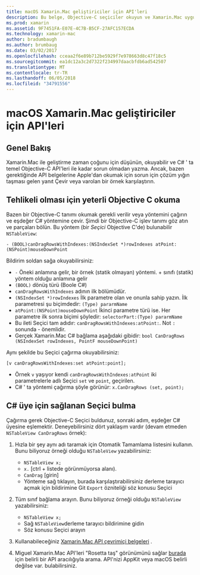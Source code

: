 ```yaml
---
title: macOS Xamarin.Mac geliştiriciler için API'leri
description: Bu belge, Objective-C seçiciler okuyun ve Xamarin.Mac uygulamada kendi ilgili C# yöntemleri bulmak açıklar.
ms.prod: xamarin
ms.assetid: 9F7451FA-E07E-4C7B-B5CF-27AFC157ECDA
ms.technology: xamarin-mac
author: bradumbaugh
ms.author: brumbaug
ms.date: 03/02/2017
ms.openlocfilehash: cceaa2f6e89b712be5929f7e978663d8c47f18c5
ms.sourcegitcommit: ea1dc12a3c2d7322f234997daacbfdb6ad542507
ms.translationtype: MT
ms.contentlocale: tr-TR
ms.lasthandoff: 06/05/2018
ms.locfileid: "34791556"
---
```

# <a name="macos-apis-for-xamarinmac-developers"></a>macOS Xamarin.Mac geliştiriciler için API'leri

## <a name="overview"></a>Genel Bakış

Xamarin.Mac ile geliştirme zaman çoğunu için düşünün, okuyabilir ve C# ' ta temel Objective-C API'leri ile kadar sorun olmadan yazma. Ancak, bazen gerektiğinde API belgelerine Apple'dan okumak için sorun için çözüm yığın taşması gelen yanıt Çevir veya varolan bir örnek karşılaştırın.

## <a name="reading-enough-objective-c-to-be-dangerous"></a>Tehlikeli olması için yeterli Objective C okuma

Bazen bir Objective-C tanımı okumak gerekli verilir veya yöntemini çağırın ve eşdeğer C# yöntemine çevir. Şimdi bir Objective-C işlev tanımı göz atın ve parçaları bölün. Bu yöntem (bir *Seçici* Objective C'de) bulunabilir `NSTableView`:

```objc
- (BOOL)canDragRowsWithIndexes:(NSIndexSet *)rowIndexes atPoint:(NSPoint)mouseDownPoint
```

Bildirim soldan sağa okuyabilirsiniz:

- `-` Öneki anlamına gelir, bir örnek (statik olmayan) yöntemi. + sınıfı (statik) yöntem olduğu anlamına gelir
- `(BOOL)` dönüş türü (Boole C#)
- `canDragRowsWithIndexes` adının ilk bölümüdür.
- `(NSIndexSet *)rowIndexes` İlk parametre olan ve onunla sahip yazın. İlk parametresi şu biçimdedir: `(Type) pararmName`
- `atPoint:(NSPoint)mouseDownPoint` İkinci parametre türü ise. Her parametre ilk sonra biçimi şöyledir: `selectorPart:(Type) pararmName`
- Bu ileti Seçici tam adıdır: `canDragRowsWithIndexes:atPoint:`. Not `:` sonunda - önemlidir.
- Gerçek Xamarin.Mac C# bağlama aşağıdaki gibidir: `bool CanDragRows (NSIndexSet rowIndexes, PointF mouseDownPoint)`

Aynı şekilde bu Seçici çağırma okuyabilirsiniz:

```objc
[v canDragRowsWithIndexes:set atPoint:point];
```

- Örnek `v` yaşıyor kendi `canDragRowsWithIndexes:atPoint` iki parametrelerle adlı Seçici `set` ve `point`, geçirilen.
- C# ' ta yöntemi çağırma şöyle görünür: `x.CanDragRows (set, point);`

<a name="finding_selector" />

## <a name="finding-the-c-member-for-a-given-selector"></a>C# üye için sağlanan Seçici bulma

Çağırma gerek Objective-C Seçici buldunuz, sonraki adım, eşdeğer C# üyesine eşlemektir. Deneyebilirsiniz dört yaklaşım vardır (devam etmeden `NSTableView CanDragRows` örnek):

1. Hızla bir şey aynı adı taramak için Otomatik Tamamlama listesini kullanın. Bunu biliyoruz örneği olduğu `NSTableView` yazabilirsiniz:

    - `NSTableView x;`
    - `x.` [ctrl + listede görünmüyorsa alanı).
    - `CanDrag` [girin]
    - Yönteme sağ tıklayın, burada karşılaştırabilirsiniz derleme tarayıcı açmak için bildirimine Git `Export` özniteliği söz konusu Seçici

2. Tüm sınıf bağlama arayın. Bunu biliyoruz örneği olduğu `NSTableView` yazabilirsiniz:

    - `NSTableView x;`
    - Sağ `NSTableView`derleme tarayıcı bildirimine gidin
    - Söz konusu Seçici arayın

3. Kullanabileceğiniz [Xamarin.Mac API çevrimiçi belgeleri](https://developer.xamarin.com/api/root/monomac-lib/) .

4. Miguel Xamarin.Mac API'leri "Rosetta taş" görünümünü sağlar [burada](http://tirania.org/tmp/rosetta.html) için belirli bir API aracılığıyla arama. API'nizi AppKit veya macOS belirli değilse var. bulabilirsiniz.

<!--
Note: In some cases, the assembly browser can hit a bug where it will open but not jump to the right definition. Keep that tab open, switch back to your source code and try again.
Note: The assembly browser tricks currently only works with Xamarin.Mac Classic. This will be fixed in a future version.
-->
